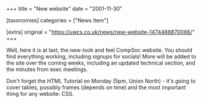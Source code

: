 +++
title = "New website"
date = "2001-11-30"

[taxonomies]
categories = ["News Item"]

[extra]
original = "https://uwcs.co.uk/news/new-website-1474488870066/"
+++

Well, here it is at last, the new-look and feel CompSoc website. You should find everything working, including signups for socials\! More will be added to the site over the coming weeks, including an updated technical section, and the minutes from exec meetings.

Don't forget the HTML Tutorial on Monday (5pm, Union North) - it's going to cover tables, possibly frames (depends on time) and the most important thing for any website: CSS.

